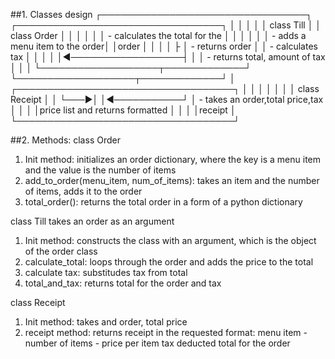 ##1. Classes design
┌─────────────────────────────────┐                   ┌─────────────────────────────────┐
│                                 │                   │                                 │
│  class Till                     │                   │  class Order                    │
│                                 │                   │                                 │
│  - calculates the total for the │                   │                                 │
│                                 │                   │  - adds a menu item to the order│
│order                            │                   │                                 │
│                                 ├                   │  - returns order                │
│ - calculates tax                │                   │                                 │
│                                 │◄──────────────────┤                                 │
│ - returns total, amount of tax  │                   │                                 │
└───────────────────┬─────────────┘                   └───────────────────┬─────────────┘
                    │    ┌───────────────────────────────────┐            │
                    │    │                                   │            │
                    │    │   class Receipt                   │            │
                    └───►│                                   │◄───────────┘
                         │  - takes an order,total price,tax │
                         │                                   │
                         │price list and returns formatted   │
                         │                                   │
                         │receipt                            │
                         └───────────────────────────────────┘

##2. Methods:
class Order
1. Init method: initializes an order dictionary, where the key is a menu item and the value is the number of items
2. add_to_order(menu_item, num_of_items): takes an item and the number of items, adds it to the order
3. total_order(): returns the total order in a form of a python dictionary

class Till
takes an order as an argument
1. Init method: constructs the class with an argument, which is the object of the order class
2. calculate_total: loops through the order and adds the price to the total
3. calculate tax: substitudes tax from total
4. total_and_tax: returns total for the order and tax

class Receipt
1. Init method: takes and order, total price
2. receipt method: returns receipt in the requested format:
menu item - number of items - price per item
tax deducted 
total for the order
